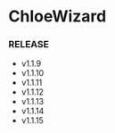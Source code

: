 # ChloeWizard

### RELEASE
  - v1.1.9
  - v1.1.10
  - v1.1.11
  - v1.1.12
  - v1.1.13
  - v1.1.14
  - v1.1.15
